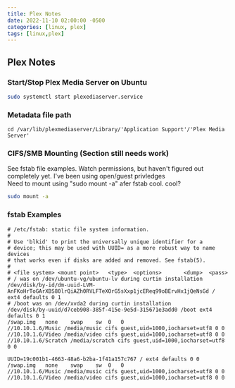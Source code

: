 ```yaml
---
title: Plex Notes
date: 2022-11-10 02:00:00 -0500
categories: [linux, plex]
tags: [linux,plex]
---
```


## Plex Notes

### Start/Stop Plex Media Server on Ubuntu

```bash
sudo systemctl start plexediaserver.service
```

### Metadata file path

`cd /var/lib/plexmediaserver/Library/'Application Support'/'Plex Media Server'`

### CIFS/SMB Mounting (Section still needs work)

See fstab file examples.  Watch permissions, but haven't figured out completely yet. I've been using open/guest privledges  
Need to mount using "sudo mount -a" afer fstab cool. cool?

```bash
sudo mount -a
```

### fstab Examples

```terminal
# /etc/fstab: static file system information.
#
# Use 'blkid' to print the universally unique identifier for a
# device; this may be used with UUID= as a more robust way to name devices
# that works even if disks are added and removed. See fstab(5).
#
# <file system> <mount point>   <type>  <options>       <dump>  <pass>
# / was on /dev/ubuntu-vg/ubuntu-lv during curtin installation
/dev/disk/by-id/dm-uuid-LVM-AnFKoHrToGArXBS80lrQiAZh0RVLFTeXOrG5sXxp1jcEReq99oBErvHx1jQeNsGd / ext4 defaults 0 1
# /boot was on /dev/xvda2 during curtin installation
/dev/disk/by-uuid/d7ceb908-385f-415e-9e5d-315671e3add0 /boot ext4 defaults 0 1
/swap.img	none	swap	sw	0	0
//10.10.1.6/Music /media/music cifs guest,uid=1000,iocharset=utf8 0 0
//10.10.1.6/Video /media/video cifs guest,uid=1000,iocharset=utf8 0 0
//10.10.1.6/Scratch /media/scratch cifs guest,uid=1000,iocharset=utf8 0 0
```

```terminal
UUID=19c001b1-4663-48a6-b2ba-1f41a157c767 / ext4 defaults 0 0
/swap.img	none	swap	sw	0	0
//10.10.1.6/Music /media/music cifs guest,uid=1000,iocharset=utf8 0 0
//10.10.1.6/Video /media/video cifs guest,uid=1000,iocharset=utf8 0 0
```
